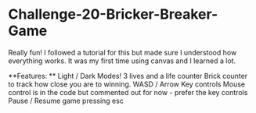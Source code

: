 # Challenge-20-Bricker-Breaker-Game
Really fun! I followed a tutorial for this but made sure I understood how everything works. It was my first time using canvas and I learned a lot.

**Features: **
Light / Dark Modes!
3 lives and a life counter
Brick counter to track how close you are to winning.
WASD / Arrow Key controls
Mouse control is in the code but commented out for now - prefer the key controls
Pause / Resume game pressing esc

